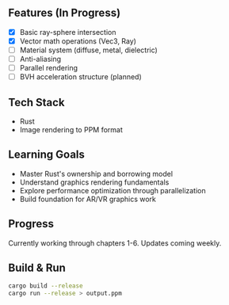 ## Features (In Progress)
- [x] Basic ray-sphere intersection
- [x] Vector math operations (Vec3, Ray)
- [ ] Material system (diffuse, metal, dielectric)
- [ ] Anti-aliasing
- [ ] Parallel rendering
- [ ] BVH acceleration structure (planned)

## Tech Stack
- Rust
- Image rendering to PPM format

## Learning Goals
- Master Rust's ownership and borrowing model
- Understand graphics rendering fundamentals
- Explore performance optimization through parallelization
- Build foundation for AR/VR graphics work

## Progress
Currently working through chapters 1-6. Updates coming weekly.

## Build & Run
```bash
cargo build --release
cargo run --release > output.ppm
```
